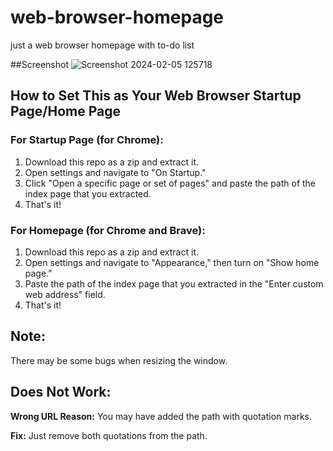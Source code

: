 # web-browser-homepage
just a web browser homepage with to-do list

##Screenshot
![Screenshot 2024-02-05 125718](https://github.com/manov-ik/web-browser-homepage/assets/126533657/0cda2953-7457-4e31-88d9-942d042eba43)

## How to Set This as Your Web Browser Startup Page/Home Page
### For Startup Page (for Chrome):
1. Download this repo as a zip and extract it.
2. Open settings and navigate to "On Startup."
3. Click "Open a specific page or set of pages" and paste the path of the index page that you extracted.
4. That's it!

### For Homepage (for Chrome and Brave):
1. Download this repo as a zip and extract it.
2. Open settings and navigate to "Appearance," then turn on "Show home page."
3. Paste the path of the index page that you extracted in the "Enter custom web address" field.
4. That's it!

## Note:
There may be some bugs when resizing the window.

## Does Not Work:
**Wrong URL Reason:**
You may have added the path with quotation marks.

**Fix:**
Just remove both quotations from the path.
